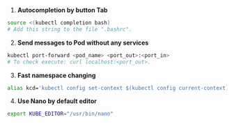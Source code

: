 1. **Autocompletion by button Tab**  
``` bash
source <(kubectl completion bash)
# Add this string to the file ".bashrc".
```
2. **Send messages to Pod without any services**  
``` bash
kubectl port-forward <pod_name> <port_out>:<port_in>
# To check execute: curl localhost:<port_out>.  
```
3. **Fast namespace changing**  
``` bash
alias kcd='kubectl config set-context $(kubectl config current-context) --namespace '
```
4. **Use Nano by default editor**  
``` bash
export KUBE_EDITOR="/usr/bin/nano"
```


